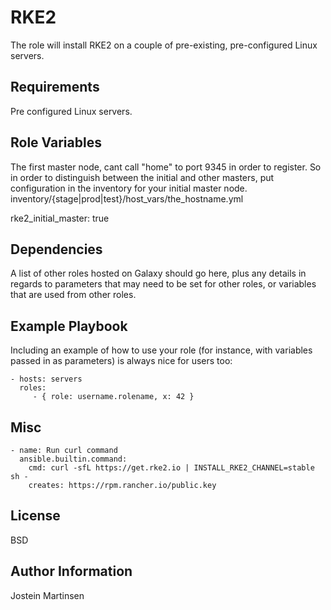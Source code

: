 RKE2
=========

The role will install RKE2 on a couple of pre-existing, pre-configured Linux servers.

Requirements
------------

Pre configured Linux servers.

Role Variables
--------------

The first master node, cant call "home" to port 9345 in order to register.
So in order to distinguish between the initial and other masters, put configuration in the inventory for
your initial master node. inventory/{stage|prod|test}/host_vars/the_hostname.yml

rke2_initial_master: true


Dependencies
------------

A list of other roles hosted on Galaxy should go here, plus any details in regards to parameters that may need to be set for other roles, or variables that are used from other roles.

Example Playbook
----------------

Including an example of how to use your role (for instance, with variables passed in as parameters) is always nice for users too:

    - hosts: servers
      roles:
         - { role: username.rolename, x: 42 }

Misc
-------

    - name: Run curl command
      ansible.builtin.command:
        cmd: curl -sfL https://get.rke2.io | INSTALL_RKE2_CHANNEL=stable sh -
        creates: https://rpm.rancher.io/public.key

License
-------

BSD

Author Information
------------------

Jostein Martinsen
